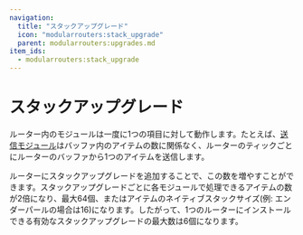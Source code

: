 ```yaml
---
navigation:
  title: "スタックアップグレード"
  icon: "modularrouters:stack_upgrade"
  parent: modularrouters:upgrades.md
item_ids:
  - modularrouters:stack_upgrade
---
```


# スタックアップグレード

ルーター内のモジュールは一度に1つの項目に対して動作します。たとえば、[送信モジュール](../sender_1.md)はバッファ内のアイテムの数に関係なく、ルーターのティックごとにルーターのバッファから1つのアイテムを送信します。

ルーターにスタックアップグレードを追加することで、この数を増やすことができます。スタックアップグレードごとに各モジュールで処理できるアイテムの数が2倍になり、最大64個、またはアイテムのネイティブスタックサイズ(例: エンダーパールの場合は16)になります。したがって、1つのルーターにインストールできる有効なスタックアップグレードの最大数は6個になります。



<Recipe id="modularrouters:stack_upgrade" />

